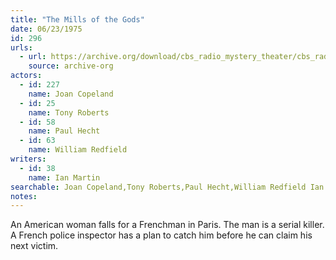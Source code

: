 ```yaml
---
title: "The Mills of the Gods"
date: 06/23/1975
id: 296
urls: 
  - url: https://archive.org/download/cbs_radio_mystery_theater/cbs_radio_mystery_theater-0251-0300.zip/cbs_radio_mystery_theater-0251-0300%2Fcbsrmt_0296_the_mills_of_the_gods.mp3
    source: archive-org
actors:  
  - id: 227
    name: Joan Copeland  
  - id: 25
    name: Tony Roberts  
  - id: 58
    name: Paul Hecht  
  - id: 63
    name: William Redfield
writers:  
  - id: 38
    name: Ian Martin
searchable: Joan Copeland,Tony Roberts,Paul Hecht,William Redfield Ian Martin
notes:  
---
```

An American woman falls for a Frenchman in Paris. The man is a serial killer. A French police inspector has a plan to catch him before he can claim his next victim.
